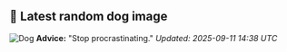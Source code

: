 ## 🐶 Latest random dog image
![Dog](https://images.dog.ceo/breeds/mastiff-indian/Indian_Mastiff.jpg)
**Advice:** "Stop procrastinating."
*Updated: 2025-09-11 14:38 UTC*
